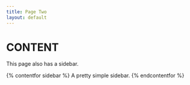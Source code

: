 ```yaml
---
title: Page Two
layout: default
---
```


# CONTENT

This page also has a sidebar.

{% contentfor sidebar %}
A pretty simple sidebar.
{% endcontentfor %}
